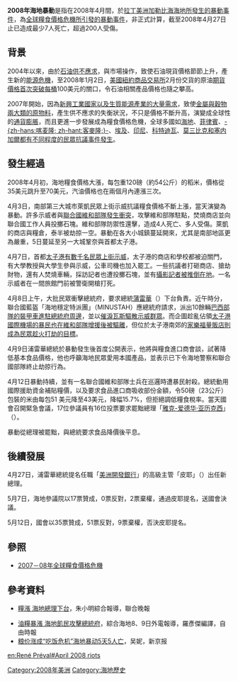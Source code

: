 **2008年海地暴動**是指在2008年4月間，於[拉丁美洲](../Page/拉丁美洲.md "wikilink")[加勒比海](../Page/加勒比海.md "wikilink")[海地所發生的暴動事件](../Page/海地.md "wikilink")，為[全球糧食價格危機所引發的暴動事件](../Page/2007－08年全球糧食價格危機.md "wikilink")，非正式計算，截至2008年4月27日止已造成最少7人死亡，超過200人受傷。

## 背景

2004年以來，由於[石油供不應求](../Page/石油.md "wikilink")，與市場操作，致使石油現貨價格節節上升，產生新的[能源危機](../Page/能源危機.md "wikilink")，至2008年1月2日，[美國](../Page/美國.md "wikilink")[紐約商品交易所](../Page/紐約商品交易所.md "wikilink")2月份交貨的原油[期貨價格首次突破每桶](../Page/期貨.md "wikilink")100美元的關口，令石油相關產品價格也隨之攀高。

2007年開始，因為[新興工業國家以及](../Page/新興工業國家.md "wikilink")[生質能源產業的大量需求](../Page/生質能源.md "wikilink")，致使[金屬與](../Page/金屬.md "wikilink")[穀物兩大類的](../Page/穀物.md "wikilink")[原物料](../Page/原物料.md "wikilink")，產生供不應求的失衡狀況，不只是價格不斷升高，演變成全球性的[通貨膨脹](../Page/通貨膨脹.md "wikilink")，而且更進一步發展成為糧食價格危機，全球多國如[海地](../Page/海地.md "wikilink")、[菲律賓](../Page/菲律賓.md "wikilink")、[-{zh-hans:喀麦隆;
zh-hant:客麥隆;}-](../Page/喀麦隆.md "wikilink")、[埃及](../Page/埃及.md "wikilink")、[印尼](../Page/印尼.md "wikilink")、[科特迪瓦](../Page/科特迪瓦.md "wikilink")、[莫三比克和](../Page/莫三比克.md "wikilink")[塞内加爾都有不同程度的民眾抗議事件發生](../Page/塞内加爾.md "wikilink")。

## 發生經過

2008年4月初，海地糧食價格大漲，每包重120磅（約54公斤）的稻米，價格從35美元跳升至70美元，汽油價格也在兩個月內連漲三次。

4月3日，南部第三大城市萊凱民眾上街示威抗議糧食價格不斷上漲，當天演變為暴動。許多示威者與[聯合國](../Page/聯合國.md "wikilink")[維和部隊發生衝突](../Page/聯合國維持和平部隊.md "wikilink")，攻擊維和部隊駐點，焚燒商店並向聯合國工作人員投擲石塊。維和部隊防禦性還擊，造成4人死亡、多人受傷。萊凱的商店與糧倉，泰半被劫掠一空。暴動在各大小城鎮蔓延開來，尤其是南部地區更為嚴重，5日蔓延至另一大城鞏奈與首都太子港。

4月7日，首都[太子港有數千名民眾上街示威](../Page/太子港.md "wikilink")，太子港的商店和學校都被迫關門，有大學教授與大學生參與示威，公車司機也加入罷工。一些抗議者打砸商店、搶劫財物，還有人焚燒車輛，採訪記者也遭投擲石塊，並有[攝影記者被推倒在地](../Page/攝影記者.md "wikilink")。一名示威者在一間旅館門前被警衛開槍打死。

4月8日上午，大批民眾衝擊總統府，要求總統[蒲雷華](../Page/蒲雷華.md "wikilink")（）下台負責。近午時分，聯合國藍盔「海地穩定特派團」（MINUSTAH）應總統府請求，派出10餘輛[巴西部隊的裝甲車進駐總統府周邊](../Page/巴西.md "wikilink")，並以[催淚瓦斯驅散示威群眾](../Page/催淚瓦斯.md "wikilink")。而企圖趁亂佔領[太子港國際機場的暴民也在維和部隊增援後被驅離](../Page/太子港國際機場.md "wikilink")，但位於太子港南郊的[家樂福量販店則成為民眾趁火打劫的目標](../Page/家樂福.md "wikilink")。

4月9日浦雷華總統於暴動發生後首度公開表示，他將與糧食進口商會談，試著降低基本食品價格，他也呼籲海地民眾愛用本國產品，並表示已下令海地警察和聯合國部隊終止劫掠行為。

4月12日暴動持續，並有一名聯合國維和部隊士兵在巡邏時遭暴民射殺。總統動用國際援助資金補貼糧價，以及要求食品進口商吸收部份金額，令50磅（23公斤）包裝的米由每包51
美元降至43美元，降幅15.7%，但拒絕調低糧食稅率。當天國會召開緊急會議，17位參議員有16位投票要求罷黜總理「[雅克-爱德华·亚历克西](../Page/雅克-爱德华·亚历克西.md "wikilink")」（）。

暴動從總理被罷黜，與總統要求食品降價後平息。

## 後續發展

4月27日，浦雷華總統提名任職「[美洲開發銀行](../Page/美洲開發銀行.md "wikilink")」的高級主管「皮耶」（）出任新總理。

5月7日，海地參議院以17票贊成，0票反對，2票棄權，通過皮耶提名，送國會決議。

5月12日，國會以35票贊成，51票反對，9票棄權，否決皮耶提名。

## 參照

  - [2007－08年全球糧食價格危機](../Page/2007－08年全球糧食價格危機.md "wikilink")

## 參考資料

  - [糧漲
    海地總理下台](http://udn.com/NEWS/WORLD/WOR3/4298140.shtml)，朱小明綜合報導，聯合晚報

<!-- end list -->

  - [油糧暴漲
    海地飢民攻擊總統府](https://web.archive.org/web/20080413055445/http://www.libertytimes.com.tw/2008/new/apr/10/today-int1.htm)，綜合海地8、9日外電報導，羅彥傑編譯，自由時報
  - [粮价涨成“吃饭危机”海地暴动5天5人亡](http://www.thebeijingnews.com/news/guoji/2008/04-09/015@091650.htm)，吴妮，新京报

[en:René Préval\#April 2008
riots](../Page/en:René_Préval#April_2008_riots.md "wikilink")

[Category:2008年美洲](https://zh.wikipedia.org/wiki/Category:2008年美洲 "wikilink")
[Category:海地歷史](https://zh.wikipedia.org/wiki/Category:海地歷史 "wikilink")
